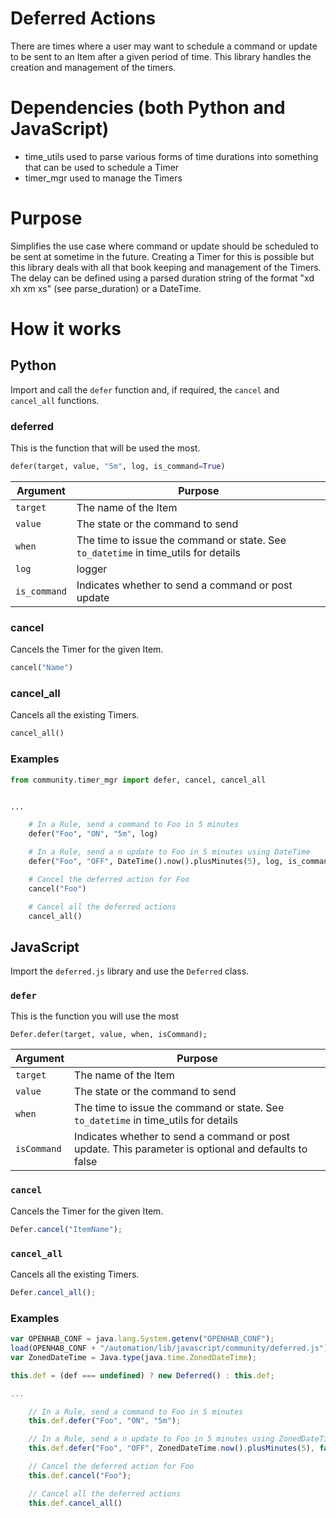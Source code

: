 # Deferred Actions
There are times where a user may want to schedule a command or update to be sent to an Item after a given period of time.
This library handles the creation and management of the timers.

# Dependencies (both Python and JavaScript)
- time_utils used to parse various forms of time durations into something that can be used to schedule a Timer
- timer_mgr used to manage the Timers

# Purpose
Simplifies the use case where command or update should be scheduled to be sent at sometime in the future.
Creating a Timer for this is possible but this library deals with all that book keeping and management of the Timers.
The delay can be defined using a parsed duration string of the format "xd xh xm xs" (see parse_duration) or a DateTime.

# How it works

## Python
Import and call the `defer` function and, if required, the `cancel` and `cancel_all` functions.

### deferred
This is the function that will be used the most.

```python
defer(target, value, "5m", log, is_command=True)
```

Argument | Purpose
-|-
`target` | The name of the Item
`value` | The state or the command to send
`when` | The time to issue the command or state. See `to_datetime` in time_utils for details
`log` |logger
`is_command` | Indicates whether to send a command or post update


### cancel
Cancels the Timer for the given Item.

```python
cancel("Name")
```

### cancel_all
Cancels all the existing Timers.

```python
cancel_all()
```

### Examples

```python
from community.timer_mgr import defer, cancel, cancel_all


...

    # In a Rule, send a command to Foo in 5 minutes
    defer("Foo", "ON", "5m", log)

    # In a Rule, send a n update to Foo in 5 minutes using DateTime
    defer("Foo", "OFF", DateTime().now().plusMinutes(5), log, is_command=False)

    # Cancel the deferred action for Foo
    cancel("Foo")

    # Cancel all the deferred actions
    cancel_all()
```

## JavaScript

Import the `deferred.js` library and use the `Deferred` class.

### `defer`

This is the function you will use the most

```
Defer.defer(target, value, when, isCommand);
```

Argument | Purpose
-|-
`target` | The name of the Item
`value` | The state or the command to send
`when` | The time to issue the command or state. See `to_datetime` in time_utils for details
`isCommand` | Indicates whether to send a command or post update. This parameter is optional and defaults to false

### `cancel`
Cancels the Timer for the given Item.

```javascript
Defer.cancel("ItemName");
```

### `cancel_all`
Cancels all the existing Timers.

```javascript
Defer.cancel_all();
```

### Examples

```javascript
var OPENHAB_CONF = java.lang.System.getenv("OPENHAB_CONF");
load(OPENHAB_CONF + "/automation/lib/javascript/community/deferred.js");
var ZonedDateTime = Java.type(java.time.ZonedDateTime);

this.def = (def === undefined) ? new Deferred() : this.def;

...

    // In a Rule, send a command to Foo in 5 minutes
    this.def.defer("Foo", "ON", "5m");

    // In a Rule, send a n update to Foo in 5 minutes using ZonedDateTime
    this.def.defer("Foo", "OFF", ZonedDateTime.now().plusMinutes(5), false);

    // Cancel the deferred action for Foo
    this.def.cancel("Foo");

    // Cancel all the deferred actions
    this.def.cancel_all()
```

